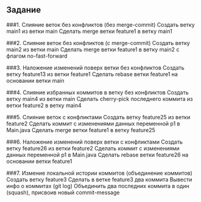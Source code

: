 ﻿## Задание


###1. Слияние веток без конфликтов (без merge-commit)
Создать ветку main1 из ветки main
Сделать merge ветки feature1 в ветку main1

###2. Слияние веток без конфликтов (с merge-commit)
Создать ветку main2 из ветки main
Сделать merge ветки feature1 в ветку main2 с флагом no-fast-forward

###3. Наложение изменений поверх ветки без конфликтов
Создать ветку feature13 из ветки feature1
Сделать rebase ветки feature1 на основании ветки main

###4. Слияние избранных коммитов в ветку без конфликтов
Создать ветку main4 из ветки main
Сделать cherry-pick последнего коммита из ветки feature2 в ветку main4


###5. Слияние веток с конфликтами
Создать ветку feature25 из ветки feature2
Сделать коммит с изменениями данных переменной p1 в Main.java
Сделать merge ветки feature1 в ветку feature25

###6. Наложение изменений поверх ветки с конфликтами
Создать ветку feature26 из ветки feature2
Сделать коммит с изменениями данных переменной p1 в Main.java
Сделать rebase ветки feature26 на основании ветки feature1

###7. Измение локальной истории коммитов (объединение коммитов)
Cоздать ветку feature3
Cделать в ветке feature3 два коммита
Вывести инфо о коммитах (git log)
Объединить два последних коммита в один (squash), присвоив новый commit-message 